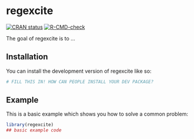 
<!-- README.md is generated from README.Rmd. Please edit that file -->

# regexcite

<!-- badges: start -->

[![CRAN
status](https://www.r-pkg.org/badges/version/regexcite)](https://CRAN.R-project.org/package=regexcite)
[![R-CMD-check](https://github.com/JieYin-Git/regexcite/actions/workflows/R-CMD-check.yaml/badge.svg)](https://github.com/JieYin-Git/regexcite/actions/workflows/R-CMD-check.yaml)
<!-- badges: end -->

The goal of regexcite is to …

## Installation

You can install the development version of regexcite like so:

``` r
# FILL THIS IN! HOW CAN PEOPLE INSTALL YOUR DEV PACKAGE?
```

## Example

This is a basic example which shows you how to solve a common problem:

``` r
library(regexcite)
## basic example code
```

